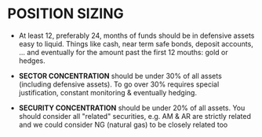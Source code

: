 # POSITION SIZING

- At least 12, preferably 24, months of funds should be in defensive assets easy to liquid. 
  Things like cash, near term safe bonds, deposit accounts, ... 
  and eventually for the amount past the first 12 mouths: gold or hedges.
  
- **SECTOR CONCENTRATION** should be under 30% of all assets (including defensive assets).
  To go over 30% requires special justification, constant monitoring & eventually hedging.
  
- **SECURITY CONCENTRATION** should be under 20% of all assets. 
  You should consider all "related" securities, e.g. AM & AR are strictly related 
  and we could consider NG (natural gas) to be closely related too 
